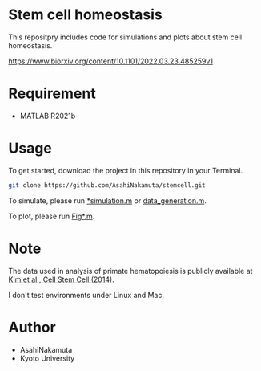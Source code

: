 # Stem cell homeostasis
This repositpry includes code for simulations and plots about stem cell homeostasis.

https://www.biorxiv.org/content/10.1101/2022.03.23.485259v1

# Requirement
 
* MATLAB R2021b
 
# Usage
 
To get started, download the project in this repository in your Terminal.

```bash
git clone https://github.com/AsahiNakamuta/stemcell.git
```

To simulate, please run [*simulation.m](https://github.com/AsahiNakamuta/stemcell/blob/main/code/Fig2/simulation.m) or [data_generation.m](https://github.com/AsahiNakamuta/stemcell/blob/main/code/Fig4/data_generation.m).

To plot, please run [Fig*.m](https://github.com/AsahiNakamuta/stemcell/blob/main/code/Fig2/Fig2ABC.m).
 
# Note

The data used in analysis of primate hematopoiesis is publicly available at [Kim et al., Cell Stem Cell (2014)](http://doi.org/10.1016/j.stem.2013.12.012).

I don't test environments under Linux and Mac.
 
# Author
 
* AsahiNakamuta
* Kyoto University
